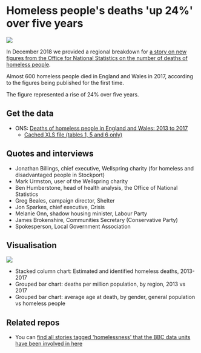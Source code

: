 # Homeless people's deaths 'up 24%' over five years

![](https://ichef.bbci.co.uk/news/624/cpsprodpb/11CCD/production/_104890927_homelesschart-nc.png)

In December 2018 we provided a regional breakdown for [a story on new figures from the Office for National Statistics on the number of deaths of homeless people](https://www.bbc.co.uk/news/uk-46613609).

Almost 600 homeless people died in England and Wales in 2017, according to the figures being published for the first time. 

The figure represented a rise of 24% over five years.

## Get the data

* ONS: [Deaths of homeless people in England and Wales: 2013 to 2017](https://www.ons.gov.uk/peoplepopulationandcommunity/birthsdeathsandmarriages/deaths/datasets/deathsofhomelesspeopleinenglandandwales)
  * [Cached XLS file (tables 1, 5 and 6 only)](https://github.com/BBC-Data-Unit/homeless-deaths/blob/master/deathswhilehomelessnesseandw2013to2017referencetablesTABLE1_5_6.xlsx)

## Quotes and interviews

* Jonathan Billings, chief executive, Wellspring charity (for homeless and disadvantaged people in Stockport)
* Mark Urmston, user of the Wellspring charity
* Ben Humberstone, head of health analysis, the Office of National Statistics
* Greg Beales, campaign director, Shelter
* Jon Sparkes, chief executive, Crisis
* Melanie Onn, shadow housing minister, Labour Party
* James Brokenshire, Communities Secretary (Conservative Party)
* Spokesperson, Local Government Association

## Visualisation

![](https://ichef.bbci.co.uk/news/624/cpsprodpb/C3A9/production/_104898005_homelessdeaths-nc.png)

* Stacked column chart: Estimated and identified homeless deaths, 2013-2017
* Grouped bar chart: deaths per million population, by region, 2013 vs 2017
* Grouped bar chart: average age at death, by gender, general population vs homeless people

## Related repos

* You can [find all stories tagged 'homelessness' that the BBC data units have been involved in here](https://github.com/search?q=topic%3Ahomelessness+org%3ABBC-Data-Unit&type=Repositories)
